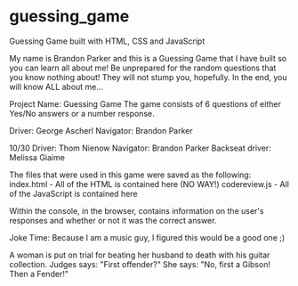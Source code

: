 # guessing_game
Guessing Game built with HTML, CSS and JavaScript

My name is Brandon Parker and this is a Guessing Game that I have built so you can learn all about me! Be unprepared for the random questions that you know nothing about! They will not stump you, hopefully. In the end, you will know ALL about me...

Project Name: Guessing Game
The game consists of 6 questions of either Yes/No answers or a number response.

Driver: George Ascherl
Navigator: Brandon Parker

10/30
Driver: Thom Nienow
Navigator: Brandon Parker
Backseat driver: Melissa Giaime

The files that were used in this game were saved as the following:
  index.html - All of the HTML is contained here (NO WAY!)
  codereview.js - All of the JavaScript is contained here

Within the console, in the browser, contains information on the user's responses and whether or not it was the correct answer.


Joke Time:
Because I am a music guy, I figured this would be a good one ;)

A woman is put on trial for beating her husband to death with his guitar collection.
Judges says: "First offender?"
She says: "No, first a Gibson! Then a Fender!"
